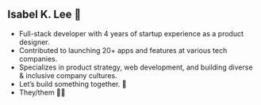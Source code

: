 ## Isabel K. Lee 🦞
* Full-stack developer with 4 years of startup experience as a product designer.
* Contributed to launching 20+ apps and features at various tech companies.
* Specializes in product strategy, web development, and building diverse & inclusive company cultures.
* Let’s build something together. 🌹
* They/them 🏳️‍🌈
